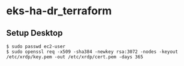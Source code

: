 # eks-ha-dr_terraform

## Setup Desktop

```
$ sudo passwd ec2-user
$ sudo openssl req -x509 -sha384 -newkey rsa:3072 -nodes -keyout /etc/xrdp/key.pem -out /etc/xrdp/cert.pem -days 365 
```
